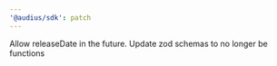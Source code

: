 ```yaml
---
'@audius/sdk': patch
---
```


Allow releaseDate in the future. Update zod schemas to no longer be functions
